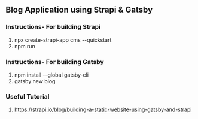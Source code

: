 ## Blog Application using Strapi & Gatsby

### Instructions- For building Strapi

1. npx create-strapi-app cms --quickstart
2. npm run 

### Instructions- For building Gatsby

1. npm install --global gatsby-cli
2. gatsby new blog


### Useful Tutorial

1. https://strapi.io/blog/building-a-static-website-using-gatsby-and-strapi
